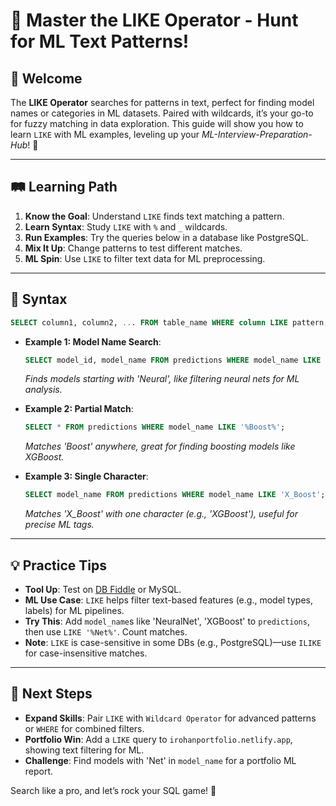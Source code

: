 # 🎉 Master the LIKE Operator - Hunt for ML Text Patterns!

## 🌟 Welcome

The **LIKE Operator** searches for patterns in text, perfect for finding model names or categories in ML datasets. Paired with wildcards, it’s your go-to for fuzzy matching in data exploration. This guide will show you how to learn `LIKE` with ML examples, leveling up your *ML-Interview-Preparation-Hub*! 🚀

---

## 🛤️ Learning Path

1. **Know the Goal**: Understand `LIKE` finds text matching a pattern.
2. **Learn Syntax**: Study `LIKE` with `%` and `_` wildcards.
3. **Run Examples**: Try the queries below in a database like PostgreSQL.
4. **Mix It Up**: Change patterns to test different matches.
5. **ML Spin**: Use `LIKE` to filter text data for ML preprocessing.

---

## 📜 Syntax

```sql
SELECT column1, column2, ... FROM table_name WHERE column LIKE pattern;
```

- **Example 1: Model Name Search**:
  ```sql
  SELECT model_id, model_name FROM predictions WHERE model_name LIKE 'Neural%';
  ```
  *Finds models starting with 'Neural', like filtering neural nets for ML analysis.*

- **Example 2: Partial Match**:
  ```sql
  SELECT * FROM predictions WHERE model_name LIKE '%Boost%';
  ```
  *Matches 'Boost' anywhere, great for finding boosting models like XGBoost.*

- **Example 3: Single Character**:
  ```sql
  SELECT model_name FROM predictions WHERE model_name LIKE 'X_Boost';
  ```
  *Matches 'X_Boost' with one character (e.g., 'XGBoost'), useful for precise ML tags.*

---

## 💡 Practice Tips

- **Tool Up**: Test on [DB Fiddle](https://www.db-fiddle.com) or MySQL.
- **ML Use Case**: `LIKE` helps filter text-based features (e.g., model types, labels) for ML pipelines.
- **Try This**: Add `model_name`s like 'NeuralNet', 'XGBoost' to `predictions`, then use `LIKE '%Net%'`. Count matches.
- **Note**: `LIKE` is case-sensitive in some DBs (e.g., PostgreSQL)—use `ILIKE` for case-insensitive matches.

---

## 🚀 Next Steps

- **Expand Skills**: Pair `LIKE` with `Wildcard Operator` for advanced patterns or `WHERE` for combined filters.
- **Portfolio Win**: Add a `LIKE` query to `irohanportfolio.netlify.app`, showing text filtering for ML.
- **Challenge**: Find models with 'Net' in `model_name` for a portfolio ML report.

Search like a pro, and let’s rock your SQL game! 🌟
